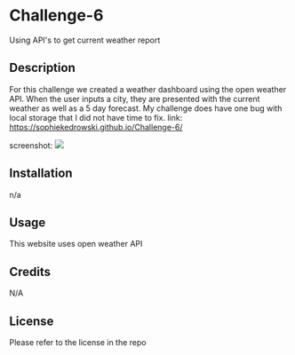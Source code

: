 # Challenge-6
Using API's to get current weather report


## Description
For this challenge we created a weather dashboard using the open weather API. When the user inputs a city, they are presented with the current weather as well as a 5 day forecast. My challenge does have one bug with local storage that I did not have time to fix.
link:
https://sophiekedrowski.github.io/Challenge-6/

screenshot:
<img src="images/images/Screen Shot 2022-10-11 at 6.32.23 PM.png">


## Installation
n/a

## Usage
This website uses open weather API

## Credits
N/A

## License
Please refer to the license in the repo

